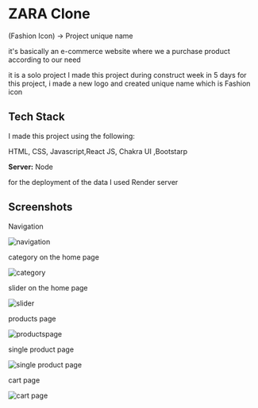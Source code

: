 
# ZARA Clone 

(Fashion Icon) -> Project unique name

it's basically an e-commerce website where we a purchase product according to our need

it is a solo project I made this project during construct week in 5 days
for this project, i made a new logo and created unique name which is Fashion icon


## Tech Stack
I made this project using the following: 

HTML, CSS, Javascript,React JS, Chakra UI ,Bootstarp

**Server:** Node

for the deployment of the data I used Render server


## Screenshots

Navigation

![navigation](https://user-images.githubusercontent.com/112552732/229432729-7c13296c-17dc-4c01-8543-2e9b773f9c79.PNG)

category on the home page

![category](https://user-images.githubusercontent.com/112552732/229433051-8b770199-ed0a-4935-865d-13501bb9bd9c.PNG)

slider on the home page

![slider](https://user-images.githubusercontent.com/112552732/229433435-7ccd98d5-9368-4cdd-966d-738c22d132b0.PNG)

products page

![productspage](https://user-images.githubusercontent.com/112552732/229433590-0613ae18-b6ab-4b63-95a7-ce6865d7d259.PNG)

single product page

![single product page](https://user-images.githubusercontent.com/112552732/229434009-46280763-dde2-4532-8acb-7031aae22adc.PNG)

cart page

![cart page](https://user-images.githubusercontent.com/112552732/229433771-90c33774-aa39-49a5-a512-f69e4dcadbe6.PNG)

